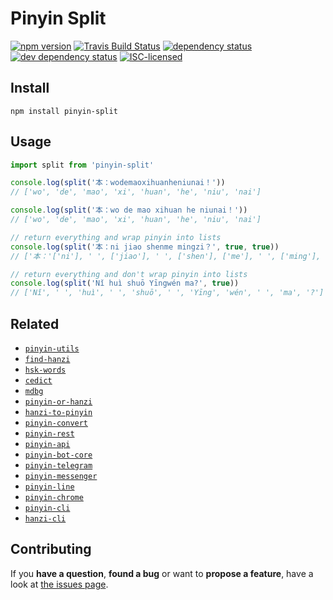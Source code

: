 # Pinyin Split

[![npm version](https://img.shields.io/npm/v/pinyin-split.svg)](https://www.npmjs.com/package/pinyin-split)
[![Travis Build Status](https://travis-ci.org/pepebecker/pinyin-split.svg)](https://travis-ci.org/pepebecker/pinyin-split)
[![dependency status](https://img.shields.io/david/pepebecker/pinyin-split.svg)](https://david-dm.org/pepebecker/pinyin-split)
[![dev dependency status](https://img.shields.io/david/dev/pepebecker/pinyin-split.svg)](https://david-dm.org/pepebecker/pinyin-split#info=devDependencies)
[![ISC-licensed](https://img.shields.io/github/license/pepebecker/pinyin-split.svg)](https://choosealicense.com/licenses/isc/)

## Install

```shell
npm install pinyin-split
```

## Usage

```js
import split from 'pinyin-split'

console.log(split('本：wodemaoxihuanheniunai！'))
// ['wo', 'de', 'mao', 'xi', 'huan', 'he', 'niu', 'nai']

console.log(split('本：wo de mao xihuan he niunai！'))
// ['wo', 'de', 'mao', 'xi', 'huan', 'he', 'niu', 'nai']

// return everything and wrap pinyin into lists
console.log(split('本：ni jiao shenme mingzi？', true, true))
// ['本：'['ni'], ' ', ['jiao'], ' ', ['shen'], ['me'], ' ', ['ming'], ['zi'], '？']

// return everything and don't wrap pinyin into lists
console.log(split('Nǐ huì shuō Yīngwén ma?', true))
// ['Nǐ', ' ', 'huì', ' ', 'shuō', ' ', 'Yīng', 'wén', ' ', 'ma', '?']
```

## Related

- [`pinyin-utils`](https://github.com/pepebecker/pinyin-utils)
- [`find-hanzi`](https://github.com/pepebecker/find-hanzi)
- [`hsk-words`](https://github.com/pepebecker/hsk-words)
- [`cedict`](https://github.com/pepebecker/cedict)
- [`mdbg`](https://github.com/pepebecker/mdbg)
- [`pinyin-or-hanzi`](https://github.com/pepebecker/pinyin-or-hanzi)
- [`hanzi-to-pinyin`](https://github.com/pepebecker/hanzi-to-pinyin)
- [`pinyin-convert`](https://github.com/pepebecker/pinyin-convert)
- [`pinyin-rest`](https://github.com/pepebecker/pinyin-rest)
- [`pinyin-api`](https://github.com/pepebecker/pinyin-api)
- [`pinyin-bot-core`](https://github.com/pepebecker/pinyin-bot-core)
- [`pinyin-telegram`](https://github.com/pepebecker/pinyin-telegram)
- [`pinyin-messenger`](https://github.com/pepebecker/pinyin-messenger)
- [`pinyin-line`](https://github.com/pepebecker/pinyin-line)
- [`pinyin-chrome`](https://github.com/pepebecker/pinyin-chrome)
- [`pinyin-cli`](https://github.com/pepebecker/pinyin-cli)
- [`hanzi-cli`](https://github.com/pepebecker/hanzi-cli)

## Contributing

If you **have a question**, **found a bug** or want to **propose a feature**, have a look at [the issues page](https://github.com/pepebecker/pinyin-split/issues).

